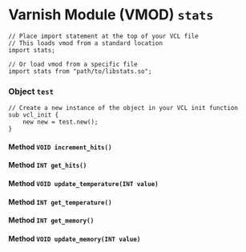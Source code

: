 <!--

   !!!!!!  WARNING: DO NOT EDIT THIS FILE!

   This file was generated from the Varnish VMOD source code.
   It will be automatically updated on each build.

-->
# Varnish Module (VMOD) `stats`

```vcl
// Place import statement at the top of your VCL file
// This loads vmod from a standard location
import stats;

// Or load vmod from a specific file
import stats from "path/to/libstats.so";
```

### Object `test`

```vcl
// Create a new instance of the object in your VCL init function
sub vcl_init {
    new new = test.new();
}
```

#### Method `VOID increment_hits()`

#### Method `INT get_hits()`

#### Method `VOID update_temperature(INT value)`

#### Method `INT get_temperature()`

#### Method `INT get_memory()`

#### Method `VOID update_memory(INT value)`
